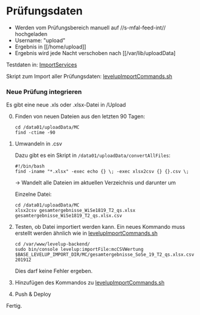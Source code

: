 # Prüfungsdaten

* Werden vom Prüfungsbereich manuell auf //s-mfal-feed-int// hochgeladen
* Username: "upload"
* Ergebnis in [[/home/upload]]
* Ergebnis wird jede Nacht verschoben nach [[/var/lib/uploadData]

Testdaten in: [ImportServices](../../../tests/Integration/DatenImport/Infrastructure/ImportServices) 

Skript zum Import aller Prüfungsdaten: [levelupImportCommands.sh](../../../levelupImportCommands.sh) 

### Neue Prüfung integrieren

Es gibt eine neue .xls oder .xlsx-Datei in /Upload

0. Finden von neuen Dateien aus den letzten 90 Tagen:

   ```
   cd /data01/uploadData/MC
   find -ctime -90
   ```

1. Umwandeln in .csv

   Dazu gibt es ein Skript in `/data01/uploadData/convertAllFiles`:

   ```shell script
   #!/bin/bash
   find -iname "*.xlsx" -exec echo {} \; -exec xlsx2csv {} {}.csv \;
   ```

   -> Wandelt alle Dateien im aktuellen Verzeichnis und darunter um

   Einzelne Datei:

   ```shell script
   cd /data01/uploadData/MC
   xlsx2csv gesamtergebnisse_WiSe1819_T2_qs.xlsx gesamtergebnisse_WiSe1819_T2_qs.xlsx.csv
   ```

   

2. Testen, ob Datei importiert werden kann. Ein neues Kommando muss erstellt werden ähnlich wie in  [levelupImportCommands.sh](../../../levelupImportCommands.sh) 

   ```shell script
   cd /var/www/levelup-backend/
   sudo bin/console levelup:importFile:mcCSVWertung $BASE_LEVELUP_IMPORT_DIR/MC/gesamtergebnisse_SoSe_19_T2_qs.xlsx.csv 201912
   ```

   Dies darf keine Fehler ergeben.

3. Hinzufügen des Kommandos zu  [levelupImportCommands.sh](../../../levelupImportCommands.sh) 

4. Push & Deploy

Fertig.






